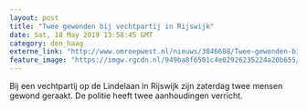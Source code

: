 ```yaml
---
layout: post
title: "Twee gewonden bij vechtpartij in Rijswijk"
date: Sat, 18 May 2019 13:58:45 GMT
category: den_haag
externe_link: "http://www.omroepwest.nl/nieuws/3846688/Twee-gewonden-bij-vechtpartij-in-Rijswijk"
feature_image: "https://imgw.rgcdn.nl/949ba8f6501c4e02926235224a20b655/opener/3846690.jpg"
---
```


Bij een vechtpartij op de Lindelaan in Rijswijk zijn zaterdag twee mensen gewond geraakt. De politie heeft twee aanhoudingen verricht.
